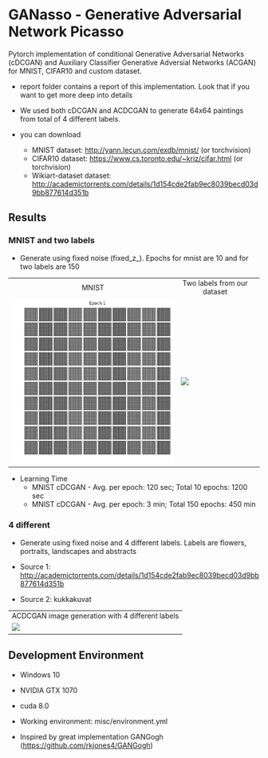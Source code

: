# GANasso - Generative Adversarial Network Picasso
Pytorch implementation of conditional Generative Adversarial Networks (cDCGAN) and Auxiliary Classifier Generative Adversial Networks (ACGAN) for MNIST, CIFAR10 and custom dataset.

* report folder contains a report of this implementation. Look that if you want to get more deep into details

* We used both cDCGAN and ACDCGAN to generate 64x64 paintings from total of 4 different labels.

* you can download
  - MNIST dataset: http://yann.lecun.com/exdb/mnist/ (or torchvision)
  - CIFAR10 dataset: https://www.cs.toronto.edu/~kriz/cifar.html (or torchvision)
  - Wikiart-dataset dataset: http://academictorrents.com/details/1d154cde2fab9ec8039becd03d9bb877614d351b
  
## Results

### MNIST and two labels
* Generate using fixed noise (fixed_z_). Epochs for mnist are 10 and for two labels are 150

<table align='center'>
<tr align='center'>
<td> MNIST</td>
<td> Two labels from our dataset <td>
</tr>
<tr>
<td><img src = 'gifs/mnist.gif'>
<td><img src = 'gifs/2labels.gif'>
</tr>
</table>

* Learning Time
  * MNIST cDCGAN - Avg. per epoch: 120 sec; Total 10 epochs: 1200 sec
  * MNIST cDCGAN - Avg. per epoch: 3 min; Total 150 epochs: 450 min

### 4 different
* Generate using fixed noise and 4 different labels. Labels are flowers, portraits, landscapes and abstracts

* Source 1: http://academictorrents.com/details/1d154cde2fab9ec8039becd03d9bb877614d351b
* Source 2: kukkakuvat

<table align='center'>
<tr align='center'>
<td> ACDCGAN image generation with 4 different labels</td>
</tr>
<tr>
<td><img src = 'gifs/4labels.gif'>
</tr>
</table>

## Development Environment

* Windows 10
* NVIDIA GTX 1070
* cuda 8.0
* Working environment: misc/environment.yml

* Inspired by great implementation GANGogh (https://github.com/rkjones4/GANGogh)

